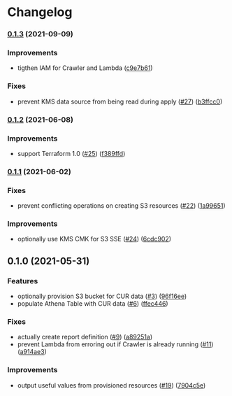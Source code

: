 # Changelog

### [0.1.3](https://www.github.com/nuuday/terraform-aws-cur/compare/v0.1.2...v0.1.3) (2021-09-09)


### Improvements

* tigthen IAM for Crawler and Lambda ([c9e7b61](https://www.github.com/nuuday/terraform-aws-cur/commit/c9e7b61273e4f8e68cd3a606e198f4d80f9b5f73))


### Fixes

* prevent KMS data source from being read during apply ([#27](https://www.github.com/nuuday/terraform-aws-cur/issues/27)) ([b3ffcc0](https://www.github.com/nuuday/terraform-aws-cur/commit/b3ffcc055589c2b2aaf084722c76ff6859782e7c))

### [0.1.2](https://www.github.com/nuuday/terraform-aws-cur/compare/v0.1.1...v0.1.2) (2021-06-08)


### Improvements

* support Terraform 1.0 ([#25](https://www.github.com/nuuday/terraform-aws-cur/issues/25)) ([f389ffd](https://www.github.com/nuuday/terraform-aws-cur/commit/f389ffd3b72b85838c788447d7517fa33d554d31))

### [0.1.1](https://www.github.com/nuuday/terraform-aws-cur/compare/v0.1.0...v0.1.1) (2021-06-02)


### Fixes

* prevent conflicting operations on creating S3 resources ([#22](https://www.github.com/nuuday/terraform-aws-cur/issues/22)) ([1a99651](https://www.github.com/nuuday/terraform-aws-cur/commit/1a99651a4259451cdc830633159e3f9cb12b3be1))


### Improvements

* optionally use KMS CMK for S3 SSE ([#24](https://www.github.com/nuuday/terraform-aws-cur/issues/24)) ([6cdc902](https://www.github.com/nuuday/terraform-aws-cur/commit/6cdc902dc19836665239f958883347f657d157e7))

## 0.1.0 (2021-05-31)


### Features

* optionally provision S3 bucket for CUR data ([#3](https://www.github.com/nuuday/terraform-aws-cur/issues/3)) ([96f16ee](https://www.github.com/nuuday/terraform-aws-cur/commit/96f16ee42f238454bab82bef2a985d32275a92c5))
* populate Athena Table with CUR data ([#6](https://www.github.com/nuuday/terraform-aws-cur/issues/6)) ([ffec446](https://www.github.com/nuuday/terraform-aws-cur/commit/ffec44651e3d51ce067d8e856b86fb30585987c8))


### Fixes

* actually create report definition ([#9](https://www.github.com/nuuday/terraform-aws-cur/issues/9)) ([a89251a](https://www.github.com/nuuday/terraform-aws-cur/commit/a89251a177eae79b7ca1e86b8d38994dada34079))
* prevent Lambda from erroring out if Crawler is already running ([#11](https://www.github.com/nuuday/terraform-aws-cur/issues/11)) ([a914ae3](https://www.github.com/nuuday/terraform-aws-cur/commit/a914ae38fb67a03542e0fe51d685ad76c3d29c55))


### Improvements

* output useful values from provisioned resources ([#19](https://www.github.com/nuuday/terraform-aws-cur/issues/19)) ([7904c5e](https://www.github.com/nuuday/terraform-aws-cur/commit/7904c5efa974cdcc1458b551a8f7d1fd882fe845))
